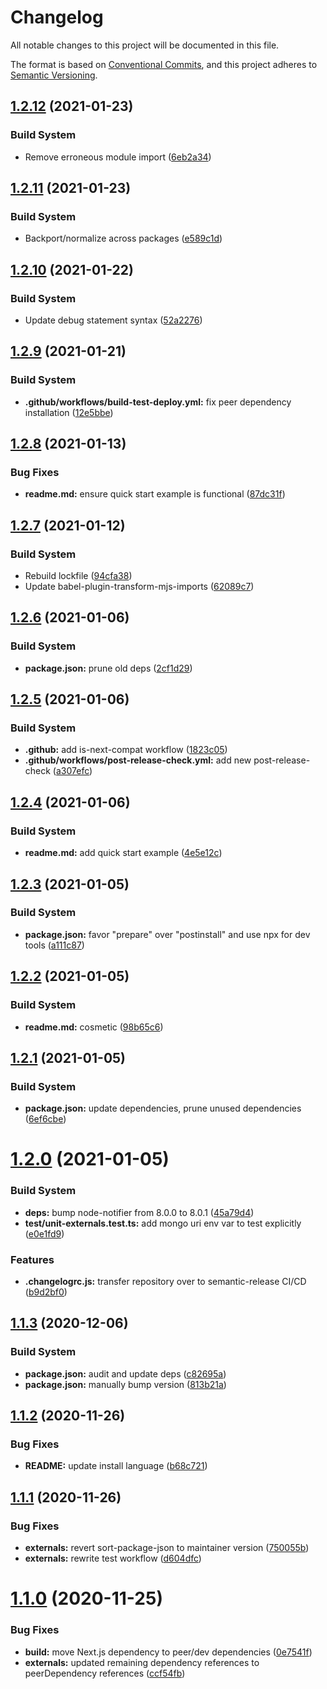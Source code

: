# Changelog

All notable changes to this project will be documented in this file.

The format is based on [Conventional Commits][1], and this project adheres to
[Semantic Versioning][2].

## [1.2.12][3] (2021-01-23)

### Build System

- Remove erroneous module import ([6eb2a34][4])

## [1.2.11][5] (2021-01-23)

### Build System

- Backport/normalize across packages ([e589c1d][6])

## [1.2.10][7] (2021-01-22)

### Build System

- Update debug statement syntax ([52a2276][8])

## [1.2.9][9] (2021-01-21)

### Build System

- **.github/workflows/build-test-deploy.yml:** fix peer dependency installation
  ([12e5bbe][10])

## [1.2.8][11] (2021-01-13)

### Bug Fixes

- **readme.md:** ensure quick start example is functional ([87dc31f][12])

## [1.2.7][13] (2021-01-12)

### Build System

- Rebuild lockfile ([94cfa38][14])
- Update babel-plugin-transform-mjs-imports ([62089c7][15])

## [1.2.6][16] (2021-01-06)

### Build System

- **package.json:** prune old deps ([2cf1d29][17])

## [1.2.5][18] (2021-01-06)

### Build System

- **.github:** add is-next-compat workflow ([1823c05][19])
- **.github/workflows/post-release-check.yml:** add new post-release-check
  ([a307efc][20])

## [1.2.4][21] (2021-01-06)

### Build System

- **readme.md:** add quick start example ([4e5e12c][22])

## [1.2.3][23] (2021-01-05)

### Build System

- **package.json:** favor "prepare" over "postinstall" and use npx for dev tools
  ([a111c87][24])

## [1.2.2][25] (2021-01-05)

### Build System

- **readme.md:** cosmetic ([98b65c6][26])

## [1.2.1][27] (2021-01-05)

### Build System

- **package.json:** update dependencies, prune unused dependencies
  ([6ef6cbe][28])

# [1.2.0][29] (2021-01-05)

### Build System

- **deps:** bump node-notifier from 8.0.0 to 8.0.1 ([45a79d4][30])
- **test/unit-externals.test.ts:** add mongo uri env var to test explicitly
  ([e0e1fd9][31])

### Features

- **.changelogrc.js:** transfer repository over to semantic-release CI/CD
  ([b9d2bf0][32])

## [1.1.3][33] (2020-12-06)

### Build System

- **package.json:** audit and update deps ([c82695a][34])
- **package.json:** manually bump version ([813b21a][35])

## [1.1.2][36] (2020-11-26)

### Bug Fixes

- **README:** update install language ([b68c721][37])

## [1.1.1][38] (2020-11-26)

### Bug Fixes

- **externals:** revert sort-package-json to maintainer version ([750055b][39])
- **externals:** rewrite test workflow ([d604dfc][40])

# [1.1.0][41] (2020-11-25)

### Bug Fixes

- **build:** move Next.js dependency to peer/dev dependencies ([0e7541f][42])
- **externals:** updated remaining dependency references to peerDependency
  references ([ccf54fb][43])

[1]: https://conventionalcommits.org
[2]: https://semver.org
[3]:
  https://github.com/Xunnamius/next-test-api-route-handler/compare/v1.2.11...v1.2.12
[4]:
  https://github.com/Xunnamius/next-test-api-route-handler/commit/6eb2a348b1352e9f30d7ecacbaba01fa11cf1cfe
[5]:
  https://github.com/Xunnamius/next-test-api-route-handler/compare/v1.2.10...v1.2.11
[6]:
  https://github.com/Xunnamius/next-test-api-route-handler/commit/e589c1d48aa1dae40643385c6acfcbacf9b40e16
[7]:
  https://github.com/Xunnamius/next-test-api-route-handler/compare/v1.2.9...v1.2.10
[8]:
  https://github.com/Xunnamius/next-test-api-route-handler/commit/52a22765e17759271e7ba6c83ce9f3609500b5f3
[9]:
  https://github.com/Xunnamius/next-test-api-route-handler/compare/v1.2.8...v1.2.9
[10]:
  https://github.com/Xunnamius/next-test-api-route-handler/commit/12e5bbe1bf36fda3ef938c7ed7cd445fec3901c9
[11]:
  https://github.com/Xunnamius/next-test-api-route-handler/compare/v1.2.7...v1.2.8
[12]:
  https://github.com/Xunnamius/next-test-api-route-handler/commit/87dc31f264682d8048ee8d4cba4dbf866666bf07
[13]:
  https://github.com/Xunnamius/next-test-api-route-handler/compare/v1.2.6...v1.2.7
[14]:
  https://github.com/Xunnamius/next-test-api-route-handler/commit/94cfa3806bfa0250e9b2dd5b3abfb2ff65c77c6a
[15]:
  https://github.com/Xunnamius/next-test-api-route-handler/commit/62089c79f6c9b585d2bb8ca0a8b87bd355b8695f
[16]:
  https://github.com/Xunnamius/next-test-api-route-handler/compare/v1.2.5...v1.2.6
[17]:
  https://github.com/Xunnamius/next-test-api-route-handler/commit/2cf1d29159fb746dc4a7c09a8193e46c6bec3823
[18]:
  https://github.com/Xunnamius/next-test-api-route-handler/compare/v1.2.4...v1.2.5
[19]:
  https://github.com/Xunnamius/next-test-api-route-handler/commit/1823c055f034e528337c68d710164097e423f6e2
[20]:
  https://github.com/Xunnamius/next-test-api-route-handler/commit/a307efcf2cdf60679d68fab385bdc8951a476ace
[21]:
  https://github.com/Xunnamius/next-test-api-route-handler/compare/v1.2.3...v1.2.4
[22]:
  https://github.com/Xunnamius/next-test-api-route-handler/commit/4e5e12c0df4fc80abb696d32718440ff294902e7
[23]:
  https://github.com/Xunnamius/next-test-api-route-handler/compare/v1.2.2...v1.2.3
[24]:
  https://github.com/Xunnamius/next-test-api-route-handler/commit/a111c87ccd863ce4dac85a5bd0281d87affe3b63
[25]:
  https://github.com/Xunnamius/next-test-api-route-handler/compare/v1.2.1...v1.2.2
[26]:
  https://github.com/Xunnamius/next-test-api-route-handler/commit/98b65c6da330040e4bcbc22fe28db87c3965fd0e
[27]:
  https://github.com/Xunnamius/next-test-api-route-handler/compare/v1.2.0...v1.2.1
[28]:
  https://github.com/Xunnamius/next-test-api-route-handler/commit/6ef6cbeb143648eb1fed5eff39071a06e7354275
[29]:
  https://github.com/Xunnamius/next-test-api-route-handler/compare/v1.1.3...v1.2.0
[30]:
  https://github.com/Xunnamius/next-test-api-route-handler/commit/45a79d41835b5146912511f8b583c9128d154cf9
[31]:
  https://github.com/Xunnamius/next-test-api-route-handler/commit/e0e1fd951fbe63c04c264ad11ab1fa7a39e1679a
[32]:
  https://github.com/Xunnamius/next-test-api-route-handler/commit/b9d2bf010fba4b163e1eea0801271292a0e74308
[33]:
  https://github.com/Xunnamius/next-test-api-route-handler/compare/v1.1.2...v1.1.3
[34]:
  https://github.com/Xunnamius/next-test-api-route-handler/commit/c82695a8816b6cd5f0e11d09cc2f948a30a416e9
[35]:
  https://github.com/Xunnamius/next-test-api-route-handler/commit/813b21ad1e2c78594903b3a8f504f4460d8e506e
[36]:
  https://github.com/Xunnamius/next-test-api-route-handler/compare/v1.1.1...v1.1.2
[37]:
  https://github.com/Xunnamius/next-test-api-route-handler/commit/b68c721e5100baa883c7096e5cc4e81c1c60ed00
[38]:
  https://github.com/Xunnamius/next-test-api-route-handler/compare/v1.1.0...v1.1.1
[39]:
  https://github.com/Xunnamius/next-test-api-route-handler/commit/750055b92699fc7f1c06349ccdb0ddc0179f891a
[40]:
  https://github.com/Xunnamius/next-test-api-route-handler/commit/d604dfc39d2e77cbe1234b8349a2ecef81a9e54a
[41]:
  https://github.com/Xunnamius/next-test-api-route-handler/compare/v1.0.10...v1.1.0
[42]:
  https://github.com/Xunnamius/next-test-api-route-handler/commit/0e7541fbecd2e3bacc124f624bfca2b56ceeb89f
[43]:
  https://github.com/Xunnamius/next-test-api-route-handler/commit/ccf54fb480e35961647900d345149d3cd1cf60d8
